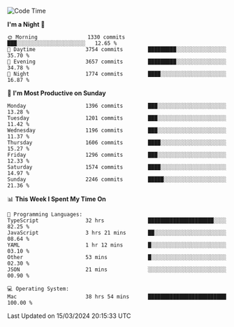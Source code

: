 <!--START_SECTION:waka-->
![Code Time](http://img.shields.io/badge/Code%20Time-3%2C783%20hrs%2028%20mins-blue)

**I'm a Night 🦉** 

```text
🌞 Morning                1330 commits        ███░░░░░░░░░░░░░░░░░░░░░░   12.65 % 
🌆 Daytime                3754 commits        █████████░░░░░░░░░░░░░░░░   35.70 % 
🌃 Evening                3657 commits        █████████░░░░░░░░░░░░░░░░   34.78 % 
🌙 Night                  1774 commits        ████░░░░░░░░░░░░░░░░░░░░░   16.87 % 
```
📅 **I'm Most Productive on Sunday** 

```text
Monday                   1396 commits        ███░░░░░░░░░░░░░░░░░░░░░░   13.28 % 
Tuesday                  1201 commits        ███░░░░░░░░░░░░░░░░░░░░░░   11.42 % 
Wednesday                1196 commits        ███░░░░░░░░░░░░░░░░░░░░░░   11.37 % 
Thursday                 1606 commits        ████░░░░░░░░░░░░░░░░░░░░░   15.27 % 
Friday                   1296 commits        ███░░░░░░░░░░░░░░░░░░░░░░   12.33 % 
Saturday                 1574 commits        ████░░░░░░░░░░░░░░░░░░░░░   14.97 % 
Sunday                   2246 commits        █████░░░░░░░░░░░░░░░░░░░░   21.36 % 
```


📊 **This Week I Spent My Time On** 

```text
💬 Programming Languages: 
TypeScript               32 hrs              █████████████████████░░░░   82.25 % 
JavaScript               3 hrs 21 mins       ██░░░░░░░░░░░░░░░░░░░░░░░   08.64 % 
YAML                     1 hr 12 mins        █░░░░░░░░░░░░░░░░░░░░░░░░   03.10 % 
Other                    53 mins             █░░░░░░░░░░░░░░░░░░░░░░░░   02.30 % 
JSON                     21 mins             ░░░░░░░░░░░░░░░░░░░░░░░░░   00.90 % 

💻 Operating System: 
Mac                      38 hrs 54 mins      █████████████████████████   100.00 % 
```


 Last Updated on 15/03/2024 20:15:33 UTC
<!--END_SECTION:waka-->
